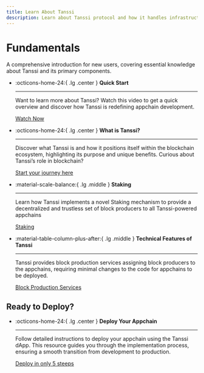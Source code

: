 ```yaml
---
title: Learn About Tanssi
description: Learn about Tanssi protocol and how it handles infrastructure complexities, making it easy for new appchains to be deployed in the Polkadot Web3 ecosystem.
---
```


# Fundamentals
A comprehensive introduction for new users, covering essential knowledge about Tanssi and its primary components.

<div class="grid cards" markdown>

-   :octicons-home-24:{ .lg .center } __Quick Start__

    ---

    Want to learn more about Tanssi? Watch this video to get a quick overview and discover how Tanssi is redefining appchain development.

    [Watch Now](https://www.youtube.com/live/ORbjflgnQ3Q?si=dI6OAOycOWjBEi4c&t=242)

-   :octicons-home-24:{ .lg .center } __What is Tanssi?__

    ---

    Discover what Tanssi is and how it positions itself within the blockchain ecosystem, highlighting its purpose and unique benefits.
    Curious about Tanssi’s role in blockchain?

    [Start your journey here](overview.md)

-   :material-scale-balance:{ .lg .middle } __Staking__

    ---

    Learn how Tanssi implements a novel Staking mechanism to provide a decentralized and trustless set of block producers to all Tanssi-powered appchains
    
    [Staking](staking.md)

-   :material-table-column-plus-after:{ .lg .middle } __Technical Features of Tanssi__

    ---

    Tanssi provides block production services assigning block producers to the appchains, requiring minimal changes to the code for appchains to be deployed.

    [Block Production Services](technical-features.md)

</div>

## Ready to Deploy?

<div class="grid cards" markdown>

-   :octicons-home-24:{ .lg .center } __Deploy Your Appchain__

    ---

    Follow detailed instructions to deploy your appchain using the Tanssi dApp. This resource guides you through the implementation process, ensuring a smooth transition from development to production.

    [Deploy in only 5 steeps](../../builders/deploy/dapp.md)

</div>
